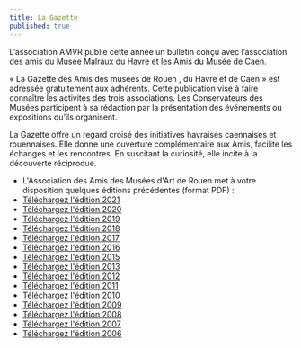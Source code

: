 ```yaml
---
title: La Gazette
published: true
---
```

L’association AMVR publie cette année un bulletin conçu avec l’association des amis du Musée Malraux du Havre et les Amis du Musée de Caen.

« La Gazette des Amis des musées de Rouen , du Havre et de Caen » est adressée gratuitement aux adhérents.   Cette publication vise à faire connaître les activités des trois associations. Les Conservateurs des Musées participent à sa rédaction par la présentation des événements ou expositions qu’ils organisent.

La Gazette offre un regard croisé des initiatives havraises caennaises et rouennaises. Elle donne une ouverture complémentaire aux Amis, facilite les échanges et les rencontres. En suscitant la curiosité, elle incite à la découverte réciproque.

* L'Association des Amis des Musées d'Art de Rouen met à votre disposition quelques éditions précédentes (format PDF) :
* [Téléchargez l'édition 2021](/fichiers/028649_amar-1.pdf)
* [Téléchargez l'édition 2020](/fichiers/gazette/gazette_2020.pdf)
* [Téléchargez l'édition 2019](/fichiers/gazette/gazette_2019.pdf)
* [Téléchargez l'édition 2018](/fichiers/gazette/gazette_2018.pdf)
* [Téléchargez l'édition 2017](/fichiers/gazette/gazette_2017.pdf)
* [Téléchargez l'édition 2016](/fichiers/gazette/gazette_2016.pdf)
* [Téléchargez l'édition 2015](/fichiers/gazette/gazette_2015.pdf)
* [Téléchargez l'édition 2013](/fichiers/gazette/gazette_2013.pdf)
* [Téléchargez l'édition 2012](/fichiers/gazette/gazette_2012.pdf)
* [Téléchargez l'édition 2011](/fichiers/gazette/gazette_2011.pdf)
* [Téléchargez l'édition 2010](/fichiers/gazette/gazette_2010.pdf)
* [Téléchargez l'édition 2009](/fichiers/gazette/gazette_2009.pdf)
* [Téléchargez l'édition 2008](/fichiers/gazette/gazette_2008.pdf)
* [Téléchargez l'édition 2007](/fichiers/gazette/gazette_2007.pdf)
* [Téléchargez l'édition 2006](/fichiers/gazette/gazette_2006.pdf)
